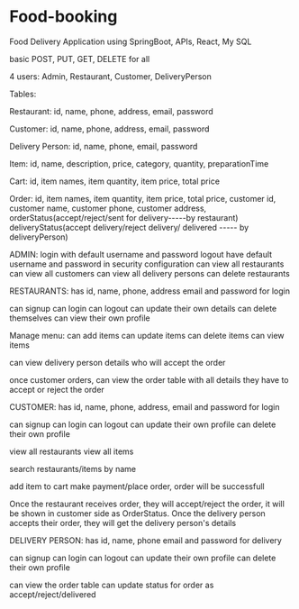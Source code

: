 # Food-booking
Food Delivery Application using SpringBoot, APIs, React, My SQL

basic POST, PUT, GET, DELETE for all

4 users: Admin, Restaurant, Customer, DeliveryPerson

Tables: 

Restaurant:
id, name, phone, address, email, password

Customer:
id, name, phone, address, email, password

Delivery Person:
id, name, phone, email, password

Item:
id, name, description, price, category, quantity, preparationTime

Cart:
id, item names, item quantity, item price, total price

Order:
id, item names, item quantity, item price, total price, customer id, customer name, customer phone, customer address, 
orderStatus(accept/reject/sent for delivery-----by restaurant)
deliveryStatus(accept delivery/reject delivery/ delivered ----- by deliveryPerson)


ADMIN:
login with default username and password
logout
have default username and password in security configuration
can view all restaurants
can view all customers
can view all delivery persons
can delete restaurants


RESTAURANTS:
has id, name, phone, address
email and password for login

can signup
can login
can logout
can update their own details
can delete themselves
can view their own profile

Manage menu:
can add items
can update items
can delete items
can view items

can view delivery person details who will accept the order

once customer orders,
can view the order table with all details
they have to accept or reject the order


CUSTOMER:
has id, name, phone, address, 
email and password for login

can signup
can login
can logout
can update their own profile
can delete their own profile

view all restaurants
view all items

search restaurants/items by name

add item to cart
make payment/place order, order will be successfull

Once the restaurant receives order, they will accept/reject the order, it will be shown in customer side as OrderStatus.
Once the delivery person accepts their order, they will get the delivery person's details


DELIVERY PERSON:
has id, name, phone
email and password for delivery

can signup
can login
can logout 
can update their own profile
can delete their own profile

can view the order table 
can update status for order as accept/reject/delivered

